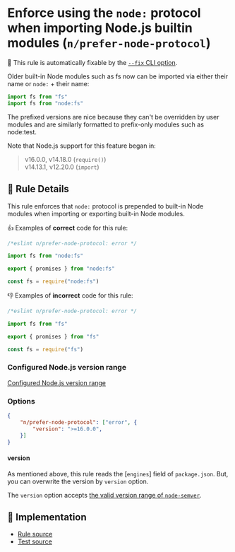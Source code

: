 # Enforce using the `node:` protocol when importing Node.js builtin modules (`n/prefer-node-protocol`)

🔧 This rule is automatically fixable by the [`--fix` CLI option](https://eslint.org/docs/latest/user-guide/command-line-interface#--fix).

<!-- end auto-generated rule header -->

Older built-in Node modules such as fs now can be imported via either their name or `node:` + their name:

```js
import fs from "fs"
import fs from "node:fs"
```

The prefixed versions are nice because they can't be overridden by user modules and are similarly formatted to prefix-only modules such as node:test.

Note that Node.js support for this feature began in:

> v16.0.0, v14.18.0 (`require()`)  
> v14.13.1, v12.20.0 (`import`)

## 📖 Rule Details

This rule enforces that `node:` protocol is prepended to built-in Node modules when importing or exporting built-in Node modules.

👍 Examples of **correct** code for this rule:

```js
/*eslint n/prefer-node-protocol: error */

import fs from "node:fs"

export { promises } from "node:fs"

const fs = require("node:fs")
```

👎 Examples of **incorrect** code for this rule:

```js
/*eslint n/prefer-node-protocol: error */

import fs from "fs"

export { promises } from "fs"

const fs = require("fs")
```

### Configured Node.js version range

[Configured Node.js version range](../../../README.md#configured-nodejs-version-range)

### Options

```json
{
    "n/prefer-node-protocol": ["error", {
        "version": ">=16.0.0",
    }]
}
```

#### version

As mentioned above, this rule reads the [`engines`] field of `package.json`.
But, you can overwrite the version by `version` option.

The `version` option accepts [the valid version range of `node-semver`](https://github.com/npm/node-semver#range-grammar).

## 🔎 Implementation

- [Rule source](../../lib/rules/prefer-node-protocol.js)
- [Test source](../../tests/lib/rules/prefer-node-protocol.js)
